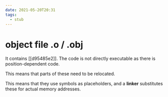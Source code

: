 ```yaml
---
date: 2021-05-20T20:31
tags: 
  - stub
---
```


# object file .o / .obj

It contains [[d95485e2]]. The code is not directly executable as there is position-dependent code.

This means that parts of these need to be relocated.

This means that they use symbols as placeholders, and a **linker** substitutes these for actual memory addresses.
